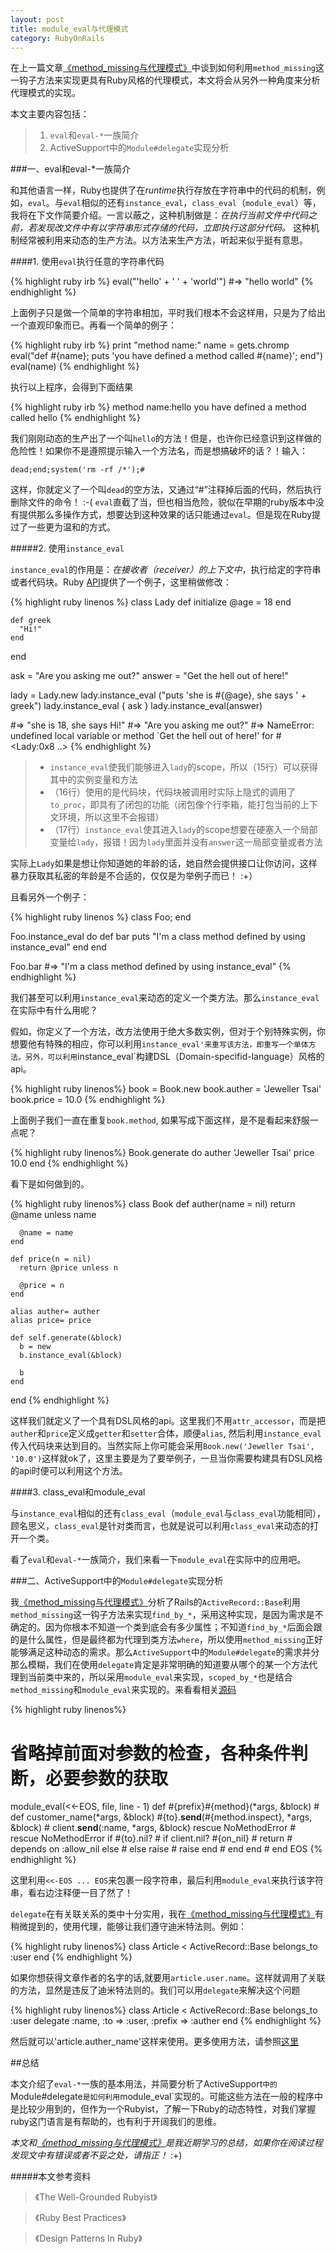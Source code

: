 ```yaml
---
layout: post
title: module_eval与代理模式
category: RubyOnRails
---
```


在上一篇文章[《method_missing与代理模式》][1]中谈到如何利用`method_missing`这一钩子方法来实现更具有Ruby风格的代理模式，本文将会从另外一种角度来分析代理模式的实现。

本文主要内容包括：

>1.  `eval`和`eval-*`一族简介
>2.  ActiveSupport中的`Module#delegate`实现分析

###一、eval和eval-\*一族简介

和其他语言一样，Ruby也提供了在*runtime*执行存放在字符串中的代码的机制，例如，`eval`。与`eval`相似的还有`instance_eval`，`class_eval`（`module_eval`）等，我将在下文作简要介绍。一言以蔽之，这种机制做是：*在执行当前文件中代码之前，若发现改文件中有以字符串形式存储的代码，立即执行这部分代码。* 这种机制经常被利用来动态的生产方法。以方法来生产方法，听起来似乎挺有意思。

####1. 使用`eval`执行任意的字符串代码

{% highlight ruby irb %}
  eval("'hello' + ' ' + 'world'")
  #=> "hello world"
{% endhighlight %}

上面例子只是做一个简单的字符串相加，平时我们根本不会这样用，只是为了给出一个直观印象而已。再看一个简单的例子：

{% highlight ruby irb %}
  print "method name:"
  name = gets.chromp
  eval("def #{name}; puts 'you have defined a method called #{name}'; end")
  eval(name)
{% endhighlight %}

执行以上程序，会得到下面结果

{% highlight ruby irb %}
  method name:hello
  you have defined a method called hello
{% endhighlight %}

我们刚刚动态的生产出了一个叫`hello`的方法！但是，也许你已经意识到这样做的危险性！如果你不是遵照提示输入一个方法名，而是想搞破坏的话？！输入：

    dead;end;system('rm -rf /*');#

这样，你就定义了一个叫`dead`的空方法，又通过“#”注释掉后面的代码，然后执行删除文件的命令！ :-( `eval`直截了当，但也相当危险，貌似在早期的ruby版本中没有提供那么多操作方式，想要达到这种效果的话只能通过`eval`。但是现在Ruby提过了一些更为温和的方式。

#####2. 使用`instance_eval`

`instance_eval`的作用是：*在接收者（receiver）的上下文中*，执行给定的字符串或者代码块。Ruby [API][2]提供了一个例子，这里稍做修改：

{% highlight ruby linenos %}
  class Lady
    def initialize
      @age = 18
    end
    
    def greek
      "Hi!"
    end
  end

  ask = "Are you asking me out?"
  answer = "Get the hell out of here!"

  lady = Lady.new
  lady.instance_eval ("puts 'she is #{@age}, she says ' + greek")
  lady.instance_eval { ask }
  lady.instance_eval(answer)

  #=> "she is 18, she says Hi!"
  #=> "Are you asking me out?"
  #=> NameError: undefined local variable or method `Get the hell out of here!' for #<Lady:0x8 ..>
{% endhighlight %}

>*  `instance_eval`使我们能够进入`lady`的scope，所以（15行）可以获得其中的实例变量和方法
>*  （16行）使用的是代码块，代码块被调用时实际上隐式的调用了`to_proc`，即具有了闭包的功能（闭包像个行李箱，能打包当前的上下文环境，所以这里不会报错）
>*  （17行）`instance_eval`使其进入`lady`的scope想要在硬塞入一个局部变量给`lady`，报错！因为`lady`里面并没有`answer`这一局部变量或者方法

实际上`Lady`如果是想让你知道她的年龄的话，她自然会提供接口让你访问，这样暴力获取其私密的年龄是不合适的，仅仅是为举例子而已！ :+）

且看另外一个例子：

{% highlight ruby linenos %}
  class Foo; end
  
  Foo.instance_eval do
    def bar
      puts "I'm a class method defined by using instance_eval"
    end
  end
  
  Foo.bar #=> "I'm a class method defined by using instance_eval"
{% endhighlight %}

我们甚至可以利用`instance_eval`来动态的定义一个类方法。那么`instance_eval`在实际中有什么用呢？

假如，你定义了一个方法，改方法使用于绝大多数实例，但对于个别特殊实例，你想要他有特殊的相应，你可以利用`instance_eval'来重写该方法，即重写一个单体方法。另外，可以利用`instance_eval`构建DSL（Domain-specifid-language）风格的api。

{% highlight ruby linenos%}
  book = Book.new
  book.auther = 'Jeweller Tsai'
  book.price = 10.0
{% endhighlight %}

上面例子我们一直在重复`book.method`, 如果写成下面这样，是不是看起来舒服一点呢？

{% highlight ruby linenos%}
  Book.generate do
    auther 'Jeweller Tsai'
    price 10.0
  end
{% endhighlight %}

看下是如何做到的。

{% highlight ruby linenos%}
  class Book
    def auther(name = nil)
      return @name unless name
     
      @name = name
    end
  
    def price(n = nil)
      return @price unless n

      @price = n
    end

    alias auther= auther
    alias price= price

    def self.generate(&block)
      b = new
      b.instance_eval(&block)
 
      b
    end
  end
{% endhighlight %}

这样我们就定义了一个具有DSL风格的api。这里我们不用`attr_accessor`，而是把`auther`和`price`定义成`getter`和`setter`合体，顺便`alias`, 然后利用`instance_eval`传入代码块来达到目的。当然实际上你可能会采用`Book.new('Jeweller Tsai', '10.0')`这样就ok了，这里主要是为了要举例子，一旦当你需要构建具有DSL风格的api时便可以利用这个方法。

####3. class_eval和module_eval

与`instance_eval`相似的还有`class_eval`（`module_eval`与`class_eval`功能相同），顾名思义，`class_eval`是针对类而言，也就是说可以利用`class_eval`来动态的打开一个类。

看了`eval`和`eval-*`一族简介，我们来看一下`module_eval`在实际中的应用吧。

###二、ActiveSupport中的`Module#delegate`实现分析

我[《method_missing与代理模式》][1]分析了Rails的`ActiveRecord::Base`利用`method_missing`这一钩子方法来实现`find_by_*`，采用这种实现，是因为需求是不确定的。因为你根本不知道一个类到底会有多少属性；不知道`find_by_*`后面会跟的是什么属性，但是最终都为代理到类方法`where`，所以使用`method_missing`正好能够满足这种动态的需求。那么`ActiveSupport`中的`Module#delegate`的需求并分那么模糊，我们在使用`delegate`肯定是非常明确的知道要从哪个的某一个方法代理到当前类中来的，所以采用`module_eval`来实现，`scoped_by_*`也是结合`method_missing`和`module_eval`来实现的。来看看相关[源码][4]	

{% highlight ruby linenos%}
  # 省略掉前面对参数的检查，各种条件判断，必要参数的获取

  module_eval(<<-EOS, file, line - 1)
    def #{prefix}#{method}(*args, &block)               # def customer_name(*args, &block)
      #{to}.__send__(#{method.inspect}, *args, &block)  #   client.__send__(:name, *args, &block)
    rescue NoMethodError                                # rescue NoMethodError
      if #{to}.nil?                                     #   if client.nil?
        #{on_nil}                                       #     return # depends on :allow_nil
      else                                              #   else
        raise                                           #     raise
      end                                               #   end
    end                                                 # end
  EOS
{% endhighlight %}

这里利用`<<-EOS ... EOS`来包裹一段字符串，最后利用`module_eval`来执行该字符串，看右边注释便一目了然了！

`delegate`在有关联关系的类中十分实用，我在[《method_missing与代理模式》][1]有稍微提到的，使用代理，能够让我们遵守迪米特法则。例如：

{% highlight ruby linenos%}
  class Article < ActiveRecord::Base
    belongs_to :user
  end
{% endhighlight %}

如果你想获得文章作者的名字的话,就要用`article.user.name`。这样就调用了关联的方法，显然是违反了迪米特法则的。我们可以用`delegate`来解决这个问题

{% highlight ruby linenos%}
  class Article < ActiveRecord::Base
    belongs_to :user
    delegate :name, :to => :user, :prefix => :auther
  end
{% endhighlight %}

然后就可以'article.auther_name'这样来使用。更多使用方法，请参照[这里][3]

##总结

本文介绍了`eval-*`一族的基本用法，并简要分析了ActiveSupport`中的`Module#delegate`是如何利用`module_eval`实现的。可能这些方法在一般的程序中是比较少用到的，但作为一个Rubyist，了解一下Ruby的动态特性，对我们掌握ruby这门语言是有帮助的，也有利于开阔我们的思维。

*本文和[《method_missing与代理模式》][1]是我近期学习的总结，如果你在阅读过程发现文中有错误或者不妥之处，请指正！* :+) 

#####本文参考资料

>    《The Well-Grounded Rubyist》

>    《Ruby Best Practices》

>    《Design Patterns In Ruby》

[1]:/RubyOnRails/2011/10/20/method-missing-and-delegation/
[2]:http://www.ruby-doc.org/core-1.9.2/BasicObject.html#method-i-instance_eval
[3]:https://github.com/rails/rails/blob/1b819d32f6302e300da0188c4edb0f3b7bd48886/activesupport/lib/active_support/core_ext/module/delegation.rb
[4]:https://github.com/rails/rails/blob/1b819d32f6302e300da0188c4edb0f3b7bd48886/activesupport/lib/active_support/core_ext/module/delegation.rb#L106
